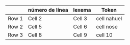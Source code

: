 |          | número de línea | lexema   | Token       |
|----------|-----------------|----------|-------------|
| Row 1    | Cell 2          | Cell 3   | cell nahuel |
| Row 2    | Cell 5          | Cell 6   | cell nose   |
| Row 3    | Cell 8          | Cell 9   | cell 10     |
